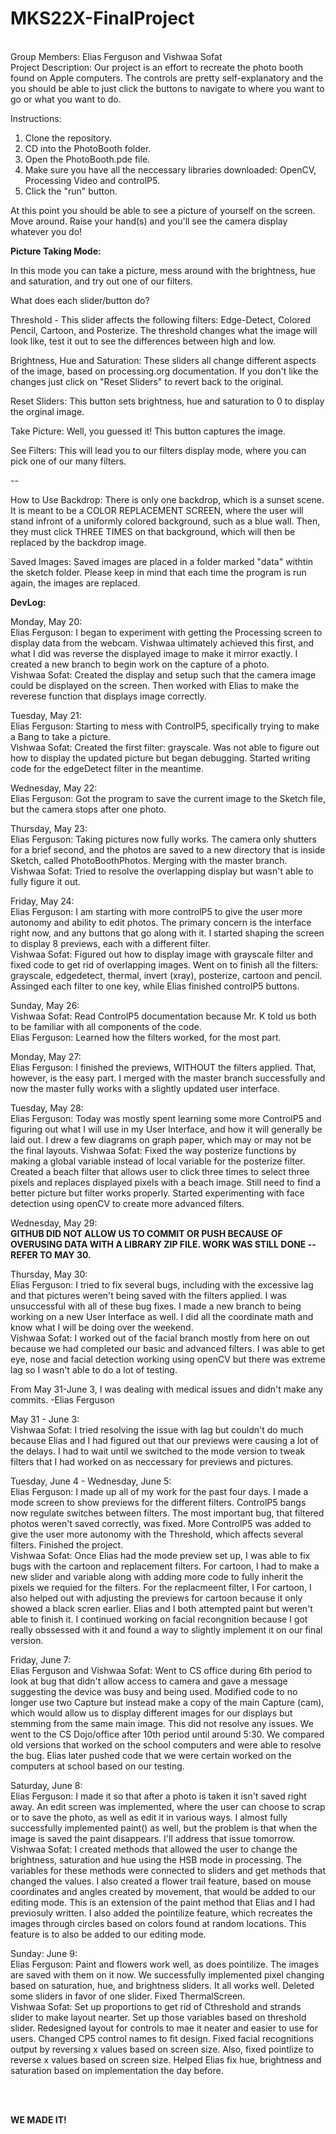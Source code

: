 # MKS22X-FinalProject
<br>
Group Members: Elias Ferguson and Vishwaa Sofat <br>
Project Description:
Our project is an effort to recreate the photo booth found on Apple computers. The controls are pretty self-explanatory and the you should be able to just click the buttons to navigate to where you want to go or what you want to do.

Instructions:<br>
1. Clone the repository. <br>
2. CD into the PhotoBooth folder. <br>
3. Open the PhotoBooth.pde file. <br>
4. Make sure you have all the neccessary libraries downloaded: OpenCV, Processing Video and controlP5. <br>
5. Click the "run" button. <br>

At this point you should be able to see a picture of yourself on the screen. Move around. Raise your hand(s) and you'll see the camera display whatever you do! <br>

<b> Picture Taking Mode: </b>

In this mode you can take a picture, mess around with the brightness, hue and saturation, and try out one of our filters.

What does each slider/button do? <br>

Threshold - This slider affects the following filters: Edge-Detect, Colored Pencil, Cartoon, and Posterize. The threshold changes what the image will look like, test it out to see the differences between high and low.

Brightness, Hue and Saturation: These sliders all change different aspects of the image, based on processing.org documentation. If you don't like the changes just click on "Reset Sliders" to revert back to the original.

Reset Sliders: This button sets brightness, hue and saturation to 0 to display the orginal image. 

Take Picture: Well, you guessed it! This button captures the image.

See Filters: This will lead you to our filters display mode, where you can pick one of our many filters.


-- 

How to Use Backdrop: There is only one backdrop, which is a sunset scene. It is meant to be a COLOR REPLACEMENT SCREEN, where the user will stand infront of a uniformly colored background, such as a blue wall. Then, they must click THREE TIMES on that background, which will then be replaced by the backdrop image.

Saved Images: Saved images are placed in a folder marked "data" withtin the sketch folder. Please keep in mind that each time the program is run again, the images are replaced.

<b> DevLog: </b>

Monday, May 20: <br>
Elias Ferguson: I began to experiment with getting the Processing screen to display data from the webcam. Vishwaa ultimately achieved this first, and what I did was reverse the displayed image to make it mirror exactly. I created a new branch to begin work on the capture of a photo. <br>
Vishwaa Sofat: Created the display and setup such that the camera image could be displayed on the screen. Then worked with Elias to make the reverese function that displays image correctly.
<br>

Tuesday, May 21: <br>
Elias Ferguson: Starting to mess with ControlP5, specifically trying to make a Bang to take a picture. <br>
Vishwaa Sofat: Created the first filter: grayscale. Was not able to figure out how to display the updated picture but began debugging. Started writing code for the edgeDetect filter in the meantime. <br>

Wednesday, May 22:<br>
Elias Ferguson: Got the program to save the current image to the Sketch file, but the camera stops after one photo.<br>

Thursday, May 23:<br>
Elias Ferguson: Taking pictures now fully works. The camera only shutters for a brief second, and the photos are saved to a new directory that is inside Sketch, called PhotoBoothPhotos. Merging with the master branch.<br>
Vishwaa Sofat: Tried to resolve the overlapping display but wasn't able to fully figure it out.<br>

Friday, May 24:<br>
Elias Ferguson: I am starting with more controlP5 to give the user more autonomy and ability to edit photos. The primary concern is the interface right now, and any buttons that go along with it. I started shaping the screen to display 8 previews, each with a different filter.<br>
Vishwaa Sofat: Figured out how to display image with grayscale filter and fixed code to get rid of overlapping images. Went on to finish all the filters: grayscale, edgedetect, thermal, invert (xray), posterize, cartoon and pencil. Assinged each filter to one key, while Elias finished controlP5 buttons.<br>

Sunday, May 26:<br>
Vishwaa Sofat: Read ControlP5 documentation because Mr. K told us both to be familiar with all components of the code. <br>
Elias Ferguson: Learned how the filters worked, for the most part.

Monday, May 27:<br>
Elias Ferguson: I finished the previews, WITHOUT the filters applied. That, however, is the easy part. I merged with the master branch successfully and now the master fully works with a slightly updated user interface.<br>

Tuesday, May 28: <br>
Elias Ferguson: Today was mostly spent learning some more ControlP5 and figuring out what I will use in my User Interface, and how it will generally be laid out. I drew a few diagrams on graph paper, which may or may not be the final layouts.
Vishwaa Sofat: Fixed the way posterize functions by making a global variable instead of local variable for the posterize filter. Created a beach filter that allows user to click three times to select three pixels and replaces displayed pixels with a beach image. Still need to find a better picture but filter works properly. Started experimenting with face detection using openCV to create more advanced filters.<br>

Wednesday, May 29:<br>
<b> GITHUB DID NOT ALLOW US TO COMMIT OR PUSH BECAUSE OF OVERUSING DATA WITH A LIBRARY ZIP FILE. WORK WAS STILL DONE -- REFER TO MAY 30. </b><br>

Thursday, May 30:<br>
Elias Ferguson: I tried to fix several bugs, including with the excessive lag and that pictures weren't being saved with the filters applied. I was unsuccessful with all of these bug fixes. I made a new branch to being working on a new User Interface as well. I did all the coordinate math and know what I will be doing over the weekend.<br>
Vishwaa Sofat: I worked out of the facial branch mostly from here on out because we had completed our basic and advanced filters. I was able to get eye, nose and facial detection working using openCV but there was extreme lag so I wasn't able to do a lot of testing.<br>

From May 31-June 3, I was dealing with medical issues and didn't make any commits. -Elias Ferguson <br>

May 31 - June 3:<br>
Vishwaa Sofat: I tried resolving the issue with lag but couldn't do much because Elias and I had figured out that our previews were causing a lot of the delays. I had to wait until we switched to the mode version to tweak filters that I had worked on as neccessary for previews and pictures. <br>

Tuesday, June 4 - Wednesday, June 5:<br>
Elias Ferguson: I made up all of my work for the past four days. I made a mode screen to show previews for the different filters. ControlP5 bangs now regulate switches between filters. The most important bug, that filtered photos weren't saved correctly, was fixed. More ControlP5 was added to give the user more autonomy with the Threshold, which affects several filters. Finished the project. <br>
Vishwaa Sofat: Once Elias had the mode preview set up, I was able to fix bugs with the cartoon and replacement filters. For cartoon, I had to make a new slider and variable along with adding more code to fully inherit the pixels we requied for the filters. For the replacmeent filter, I For cartoon, I also helped out with adjusting the previews for cartoon because it only showed a black scren earlier. Elias and I both attempted paint but weren't able to finish it. I continued working on facial recongnition because I got really obssessed with it and found a way to slightly implement it on our final version. <br>

Friday, June 7: <br>
Elias Ferguson and Vishwaa Sofat: Went to CS office during 6th period to look at bug that didn't allow access to camera and gave a message suggesting the device was busy and being used. Modified code to no longer use two Capture but instead make a copy of the main Capture (cam), which would allow us to display different images for our displays but stemming from the same main image. This did not resolve any issues. We went to the CS Dojo/office after 10th period until around 5:30. We compared old versions that worked on the school computers and were able to resolve the bug. Elias later pushed code that we were certain worked on the computers at school based on our testing. <br>

Saturday, June 8: <br>
Elias Ferguson: I made it so that after a photo is taken it isn't saved right away. An edit screen was implemented, where the user can choose to scrap or to save the photo, as well as edit it in various ways. I almost fully successfully implemented paint() as well, but the problem is that when the image is saved the paint disappears. I'll address that issue tomorrow. <br>
Vishwaa Sofat: I created methods that allowed the user to change the brightness, saturation and hue using the HSB mode in processing. The variables for these methods were connected to sliders and get methods that changed the values. I also created a flower trail feature, based on mouse coordinates and angles created by movement, that would be added to our editing mode. This is an extension of the paint method that Elias and I had previosuly written. I also added the pointilize feature, which recreates the images through circles based on colors found at random locations. This feature is to also be added to our editing mode.

Sunday: June 9: <br>
Elias Ferguson: Paint and flowers work well, as does pointilize. The images are saved with them on it now. We successfully implemented pixel changing based on saturation, hue, and brightness sliders. It all works well. Deleted some sliders in favor of one slider. Fixed ThermalScreen. <br>
Vishwaa Sofat: Set up proportions to get rid of Cthreshold and strands slider to make layout nearter. Set up those variables based on threshold slider. Redesigned layout for controls to mae it neater and easier to use for users. Changed CP5 control names to fit design. Fixed facial recognitions output by reversing x values based on screen size. Also, fixed pointlize to reverse x values based on screen size. Helped Elias fix hue, brightness and saturation based on implementation the day before.

<br>
<br>

<b> WE MADE IT! </b>
